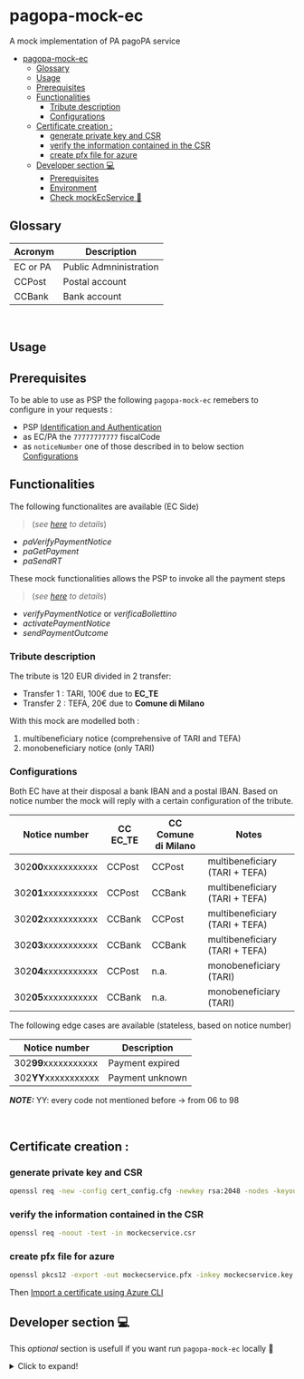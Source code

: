 # pagopa-mock-ec

A mock implementation of PA pagoPA service

- [pagopa-mock-ec](#pagopa-mock-ec)
  - [Glossary](#glossary)
  - [Usage](#usage)
  - [Prerequisites](#prerequisites)
  - [Functionalities](#functionalities)
    - [Tribute description](#tribute-description)
    - [Configurations](#configurations)
  - [Certificate creation :](#certificate-creation-)
    - [generate private key and CSR](#generate-private-key-and-csr)
    - [verify the information contained in the CSR](#verify-the-information-contained-in-the-csr)
    - [create pfx file for azure](#create-pfx-file-for-azure)
  - [Developer section 💻](#developer-section-)
    - [Prerequisites](#prerequisites-1)
    - [Environment](#environment)
    - [Check mockEcService 🧪](#check-mockecservice-)

## Glossary

| Acronym  | Description            |
| -------- | ---------------------- |
| EC or PA | Public Admninistration |
| CCPost   | Postal account         |
| CCBank   | Bank account           |

<br>

## Usage
## Prerequisites

To be able to use as PSP the following `pagopa-mock-ec` remebers to configure in your requests : 

- PSP [Identification and Authentication](https://pagopa.github.io/pagopa-api/#section/Introduction/Identification-and-Authentication
)
- as EC/PA the `77777777777` fiscalCode
- as `noticeNumber` one of those described in to below section [Configurations](#Configurations)



## Functionalities

The following functionalites are available (EC Side) 
>(_see [here](https://pagopa.github.io/pagopa-api/indexPA.html) to details_)
- *paVerifyPaymentNotice*
- *paGetPayment*
- *paSendRT*

These mock functionalities allows the PSP to invoke all the payment steps 
> (_see [here](https://pagopa.github.io/pagopa-api/) to details_)
- *verifyPaymentNotice* or *verificaBollettino*
- *activatePaymentNotice* 
- *sendPaymentOutcome*

### Tribute description
The tribute is 120 EUR divided in 2 transfer: 

- Transfer 1 : TARI, 100€ due to **EC_TE**
- Transfer 2 : TEFA, 20€ due to **Comune di Milano**

With this mock are modelled both : 
1. multibeneficiary notice (comprehensive of TARI and TEFA) 
2. monobeneficiary notice (only TARI) 

### Configurations

Both EC have at their disposal a bank IBAN and a postal IBAN.
Based on notice number the mock will reply with a certain configuration of the tribute.


| Notice number        | CC EC_TE | CC Comune di Milano | Notes                          |
| -------------------- | -------- | ------------------- | ------------------------------ |
| 302**00**xxxxxxxxxxx | CCPost   | CCPost              | multibeneficiary (TARI + TEFA) |
| 302**01**xxxxxxxxxxx | CCPost   | CCBank              | multibeneficiary (TARI + TEFA) |
| 302**02**xxxxxxxxxxx | CCBank   | CCPost              | multibeneficiary (TARI + TEFA) |
| 302**03**xxxxxxxxxxx | CCBank   | CCBank              | multibeneficiary (TARI + TEFA) |
| 302**04**xxxxxxxxxxx | CCPost   | n.a.                | monobeneficiary (TARI)         |
| 302**05**xxxxxxxxxxx | CCBank   | n.a.                | monobeneficiary (TARI)         |


The following edge cases are available (stateless, based on notice number)

| Notice number        | Description     |
| -------------------- | --------------- |
| 302**99**xxxxxxxxxxx | Payment expired |
| 302**YY**xxxxxxxxxxx | Payment unknown |

**_NOTE:_**  YY: every code not mentioned before -> from 06 to 98

<br>

## Certificate creation :

### generate private key and CSR
```sh
openssl req -new -config cert_config.cfg -newkey rsa:2048 -nodes -keyout mockecservice.key -out mockecservice.csr
```
### verify the information contained in the CSR

```sh
openssl req -noout -text -in mockecservice.csr

```
### create pfx file for azure

```sh
openssl pkcs12 -export -out mockecservice.pfx -inkey mockecservice.key -in mockecservice.crt
```

Then [Import a certificate using Azure CLI](https://docs.microsoft.com/en-us/azure/key-vault/certificates/tutorial-import-certificate#import-a-certificate-using-azure-cli)

## Developer section 💻
This _optional_ section is usefull if you want run `pagopa-mock-ec` locally 🚀
<details>
  <summary>Click to expand!</summary>  

> **NOTE** : you can customize partial mock information using `.env.example`. To do that typing `cp .env.example .env` and changes the info you deem appropriate 


### Prerequisites

- [yarn](https://yarnpkg.com/) installed

```sh
yarn install
yarn build && yarn start
```
### Environment

  | name              | description                 | default            |
  | ----------------- | --------------------------- | ------------------ |
  | WINSTON_LOG_LEVEL | desired log level           | `debug`            |
  | PAGOPA_NODO_HOST  | host this server listens to | `http://localhost` |
  | PORT              | host this server listens to | 8089               |
  | BASE_PATH         | `host:port\<BASE_PATH>`     | `mockEcService`    |
  
### Check mockEcService 🧪

From `resources` folder run script `./run_all_mock_scenarios.sh` to execute all scenario.

Otherwise if you just want to see if everything is up run typing the following command on a terminal 
>always from `resources` folder
```sh
curl -H "Content-Type: text/xml; charset=utf-8" -H "SOAPAction:paVerifyPaymentNoticeReq"  -d @paVerifyPaymentNoticeReq_avv1.xml -X POST http://localhost:8089/mockEcService
```

if all rights you'd see something like that 👍

```xml
<soapenv:Envelope xmlns:soapenv="http://schemas.xmlsoap.org/soap/envelope/" xmlns:paf="http://pagopa-api.pagopa.gov.it/pa/paForNode.xsd">
  <soapenv:Header />
  <soapenv:Body>
    <paf:paVerifyPaymentNoticeRes>
      <outcome>OK</outcome>
      <paymentList>
        <paymentOptionDescription>
          <amount>120.00</amount>
          <options>EQ</options>
          <dueDate>2021-07-31</dueDate>
          <detailDescription>pagamentoTest</detailDescription>
          <allCCP>true</allCCP>
        </paymentOptionDescription>
      </paymentList>
      <paymentDescription>Pagamento di Test</paymentDescription>
      <fiscalCodePA>77777777777</fiscalCodePA>
      <companyName>companyName</companyName>
      <officeName>officeName</officeName>
    </paf:paVerifyPaymentNoticeRes>
  </soapenv:Body>
</soapenv:Envelope>
```

</details>
